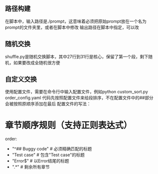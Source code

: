 ## 路径构建
在脚本中，输入路径是./prompt，这意味着必须把原始prompt放在一个名为prompt的文件夹里，或者在脚本中修改
输出路径在脚本中指定，可以改
## 随机交换
shuffle.py是随机交换脚本，其中27行到31行是核心，保留了第一个段，剩下随机，如果要改成全随机很方便
## 自定义交换
使用配置文件，需要在命令行中输入配置文件，例如python custom_sort.py order_config.yaml
代码先按照配置文件来给段排序，不在配置文件中的##部分会被按照原顺序添加在最后
配置文件的写法：
# 章节顺序规则（支持正则表达式）
order:
  - "^## Buggy code"       # 必须精确匹配的标题
  - "Test case"            # 包含"Test case"的标题
  - "Error$"               # 以Error结尾的标题
  - ".*"                   # 剩余所有章节